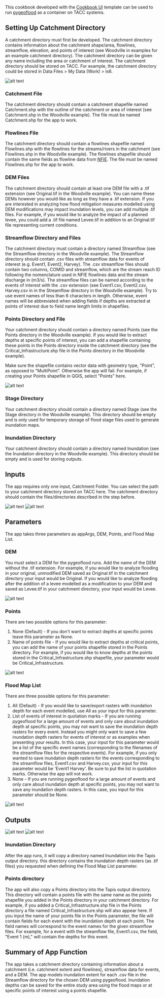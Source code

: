This cookbook developed with the [Cookbook UI](https://in-for-disaster-analytics.github.io/cookbooks-ui/#/apps) template can be used to run [pygeoflood](https://github.com/passaH2O/pygeoflood) as a container on TACC systems.

## Setting Up Catchment Directory

A catchment directory must first be developed. The catchment directory contains information about the catchment shape/area, flowlines, streamflow, elevation, and points of interest (see Woodville in examples for an example catchment directory). The catchment directory can be given any name including the area or catchment of interest. The catchment directory should be stored on TACC. For example, the catchment directory could be stored in Data Files > My Data (Work) > ls6.

![alt text](images/datafiles.png)

### Catchment File

The catchment directory should contain a catchment shapefile named Catchment.shp with the outline of the catchment or area of interest (see Catchment.shp in the Woodville example). The file must be named Catchment.shp for the app to work.

### Flowlines File

The catchment directory should contain a flowlines shapefile named Flowlines.shp with the flowlines for the streams/rivers in the catchment (see Flowlines.shp in the Woodville example). The flowlines shapefile should contain the same fields as flowline data from [NFIE](https://www.arcgis.com/home/webmap/viewer.html?webmap=9766a82973b34f18b43dafa20c5ef535&extent=-140.4631,21.8744,-48.5295,57.4761). The file must be named Flowlines.shp for the app to work.

### DEM Files

The catchment directory should contain at least one DEM file with a .tif extension (see Original.tif in the Woodville example). You can name these DEMs however you would like as long as they have a .tif extension. If you are interested in analyzing how flood mitigation measures modelled using DEM modifications may impact inundation levels, you can add multiple .tif files. For example, if you would like to analyze the impact of a planned levee, you could add a .tif file named Levee.tif in addition to an Original.tif file representing current conditions.

### Streamflow Directory and Files

The catchment directory must contain a directory named Streamflow (see the Streamflow directory in the Woodville example). The Streamflow directory should contain .csv files with streamflow data for events of interest (e.g. Event1, Event2, Harvey). The .csv streamflow files should contain two columns, COMID and streamflow, which are the stream reach ID following the nomenclature used in NFIE flowlines data and the stream discharge in (m3/s). The streamflow files can be named according to the events of interest with the .csv extension (see Event1.csv, Event2.csv, Harvey.csv in in the Streamflow directory in the Woodville example). Try to use event names of less than 6 characters in length. Otherwise, event names will be abbreviated when adding fields if depths are extracted at points of interest due to field name length limits in shapefiles.

### Points Directory and File

Your catchment directory should contain a directory named Points (see the Points directory in the Woodville example). If you would like to extract depths at specific points of interest, you can add a shapefile containing these points in the Points directory inside the catchment directory (see the Critical_Infrastructure.shp file in the Points directory in the Woodville example).

Make sure the shapefile contains vector data with geometry type, "Point", as opposed to "MultiPoint". Otherwise the app will fail. For example, if creating your Points shapefile in QGIS, select "Points" here.

![alt text](images/points.png)

### Stage Directory

Your catchment directory should contain a directory named Stage (see the Stage directory in the Woodville example). This directory should be empty and is only used for temporary storage of flood stage files used to generate inundation maps.

### Inundation Directory

Your catchment directory should contain a directory named Inundation (see the Inundation directory in the Woodville example). This directory should be empty and is used for storing outputs.

## Inputs

The app requires only one input, Catchment Folder. You can select the path to your catchment directory stored on TACC here. The catchment directory should contain the files/directories described in the step before.

![alt text](images/catchment_folder_input.png)
![alt text](images/selecting_catchment_folder_input.png)

## Parameters

The app takes three parameters as appArgs, DEM, Points, and Flood Map List.

### DEM

You must select a DEM for the pygeoflood runs. Add the name of the DEM without the .tif extension. For example, if you would like to analyze flooding in your original, unmodified DEM saved as Original.tif in the catchment directory your input would be Original. If you would like to analyze flooding after the addition of a levee modelled as a modification to your DEM and saved as Levee.tif in your catchment directory, your input would be Levee.  

![alt text](images/DEM_apparg.png)

### Points

There are two possible options for this parameter:
1. None (Default) - If you don't want to extract depths at specific points leave this parameter as None.
2. Name of points file - If you would like to extract depths at critical points, you can add the name of your points shapefile stored in the Points directory. For example, if you would like to know depths at the points stored in the Critical_Infrastructure.shp shapefile, your parameter would be Critical_Infrastructure.

![alt text](images/points.png)

### Flood Map List

There are three possible options for this parameter:
1. All (Default) - If you would like to save/export rasters with inundation depth for each event modelled, use All as your input for this parameter.
2. List of events of interest in quotation marks - If you are running pygeoflood for a large amount of events and only care about inundation depth at specific points, you may not want to save the inundation depth rasters for every event. Instead you might only want to save a few inundation depth rasters for events of interest or as examples when presenting your results. In this case, your input for this parameter would be a list of the specific event names (corresponding to the filenames of the streamflow files for the respective events). For example, if you only wanted to save inundation depth rasters for the events corresponding to the streamflow files, Event1.csv and Harvey.csv, your input for this parameter would be 'Event1 Harvey'. Be sure to put the list in quotation marks. Otherwise the app will not work.
3. None - If you are running pygeoflood for a large amount of events and only care about inundation depth at specific points, you may not want to save any inundation depth rasters. In this case, you input for this parameter should be None.

![alt text](images/FML_apparg.png)

## Outputs

![alt text](images/output.png)
![alt text](images/output_files.png)

### Inundation Directory

After the app runs, it will copy a directory named Inundation into the Tapis output directory. this directory contains the inundation depth rasters (as .tif files) you requested when defining the Flood Map List parameter.

### Points directory 

The app will also copy a Points directory into the Tapis output directory. This directory will contain a points file with the same name as the points shapefile you added in the Points directory in your catchment directory. For example, if you added a Critical_Infrastructure.shp file in the Points directory a file named Critical_Infrastructure.shp will also appear here. If you input the name of your points file in the Points parameter, the file will contain fields for each event with the inundation depth at each point. The field names will correspond to the event names for the given streamflow files. For example, for a event with the streamflow file, Event1.csv, the field, "Event 1 (m)," will contain the depths for this event.

## Summary of App Function

The app takes a catchment directory containing information about a catchment (i.e. catchment extent and flowlines), streamflow data for events, and a DEM. The app models inundation extent for each .csv file in the Streamflow directory for the chosen DEM using pygeoflood. Inundation depths can be saved for the entire study area using the flood maps or at specific points of interest using a points shapefile. 